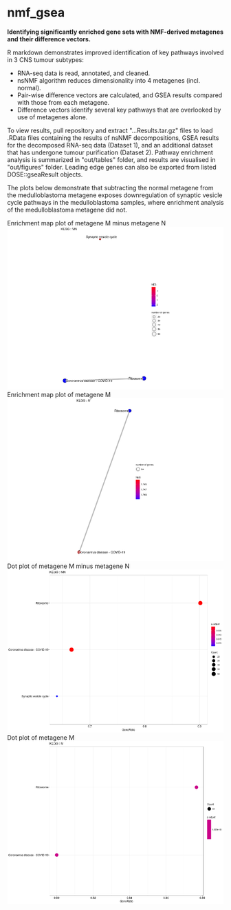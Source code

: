 # nmf_gsea
**Identifying significantly enriched gene sets with NMF-derived metagenes and their difference vectors.**

R markdown demonstrates improved identification of key pathways involved in 3 CNS tumour subtypes: 
 - RNA-seq data is read, annotated, and cleaned.
 - nsNMF algorithm reduces dimensionality into 4 metagenes (incl. normal).
 - Pair-wise difference vectors are calculated, and GSEA results compared with those from each metagene.
 - Difference vectors identify several key pathways that are overlooked by use of metagenes alone. 

To view results, pull repository and extract "...Results.tar.gz" files to load .RData files containing the results of nsNMF decompositions, GSEA results for the decomposed RNA-seq data (Dataset 1), and an additional dataset that has undergone tumour purification (Dataset 2).
Pathway enrichment analysis is summarized in "out/tables" folder, and results are visualised in "out/figures" folder. 
Leading edge genes can also be exported from listed DOSE::gseaResult objects.

The plots below demonstrate that subtracting the normal metagene from the medulloblastoma metagene exposes downregulation of synaptic vesicle cycle pathways in the medulloblastoma samples, where enrichment analysis of the medulloblastoma metagene did not.

Enrichment map plot of metagene M minus metagene N
![Enrichment map plot of metagene M minus metagene N](out/figures/Dataset_1/KEGG/MN_emapplot.png)
Enrichment map plot of metagene M 
![Enrichment map plot of metagene M](out/figures/Dataset_1/KEGG/M_emapplot.png)
Dot plot of metagene M minus metagene N
![Dot plot of metagene M minus metagene N](out/figures/Dataset_1/KEGG/MN_dotplot.png)
Dot plot of metagene M
![Dot plot of metagene M](out/figures/Dataset_1/KEGG/M_dotplot.png)

